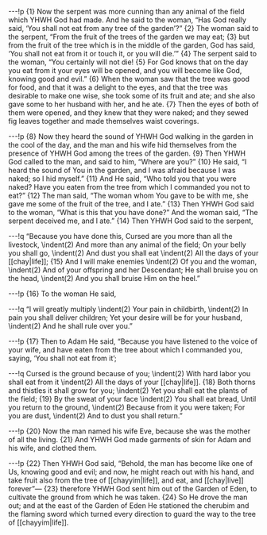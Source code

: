 ---!p
{1} Now the serpent was more cunning than any animal of the field which YHWH God had made. And he said to the woman, “Has God really said, ‘You shall not eat from any tree of the garden’?” {2} The woman said to the serpent, “From the fruit of the trees of the garden we may eat; {3} but from the fruit of the tree which is in the middle of the garden, God has said, ‘You shall not eat from it or touch it, or you will die.’” {4} The serpent said to the woman, “You certainly will not die! {5} For God knows that on the day you eat from it your eyes will be opened, and you will become like God, knowing good and evil.” {6} When the woman saw that the tree was good for food, and that it was a delight to the eyes, and that the tree was desirable to make one wise, she took some of its fruit and ate; and she also gave some to her husband with her, and he ate. {7} Then the eyes of both of them were opened, and they knew that they were naked; and they sewed fig leaves together and made themselves waist coverings.

---!p
{8} Now they heard the sound of YHWH God walking in the garden in the cool of the day, and the man and his wife hid themselves from the presence of YHWH God among the trees of the garden. {9} Then YHWH God called to the man, and said to him, “Where are you?” {10} He said, “I heard the sound of You in the garden, and I was afraid because I was naked; so I hid myself.” {11} And He said, “Who told you that you were naked? Have you eaten from the tree from which I commanded you not to eat?” {12} The man said, “The woman whom You gave to be with me, she gave me some of the fruit of the tree, and I ate.” {13} Then YHWH God said to the woman, “What is this that you have done?” And the woman said, “The serpent deceived me, and I ate.” {14} Then YHWH God said to the serpent,

---!q
“Because you have done this,
Cursed are you more than all the livestock,
\indent(2) And more than any animal of the field;
On your belly you shall go,
\indent(2) And dust you shall eat
\indent(2) All the days of your [[chay|life]];
{15} And I will make enemies
\indent(2) Of you and the woman,
\indent(2) And of your offspring and her Descendant;
He shall bruise you on the head,
\indent(2) And you shall bruise Him on the heel.”

---!p
{16} To the woman He said,

---!q
“I will greatly multiply
\indent(2) Your pain in childbirth,
\indent(2) In pain you shall deliver children;
Yet your desire will be for your husband,
\indent(2) And he shall rule over you.”

---!p
{17} Then to Adam He said, “Because you have listened to the voice of your wife, and have eaten from the tree about which I commanded you, saying, ‘You shall not eat from it’;

---!q
Cursed is the ground because of you;
\indent(2) With hard labor you shall eat from it
\indent(2) All the days of your [[chay|life]].
{18} Both thorns and thistles it shall grow for you;
\indent(2) Yet you shall eat the plants of the field;
{19} By the sweat of your face
\indent(2) You shall eat bread,
Until you return to the ground,
\indent(2) Because from it you were taken;
For you are dust,
\indent(2) And to dust you shall return.”

---!p
{20} Now the man named his wife Eve, because she was the mother of all the living. {21} And YHWH God made garments of skin for Adam and his wife, and clothed them.

---!p
{22} Then YHWH God said, “Behold, the man has become like one of Us, knowing good and evil; and now, he might reach out with his hand, and take fruit also from the tree of [[chayyim|life]], and eat, and [[chay|live]] forever”— {23} therefore YHWH God sent him out of the Garden of Eden, to cultivate the ground from which he was taken. {24} So He drove the man out; and at the east of the Garden of Eden He stationed the cherubim and the flaming sword which turned every direction to guard the way to the tree of [[chayyim|life]].